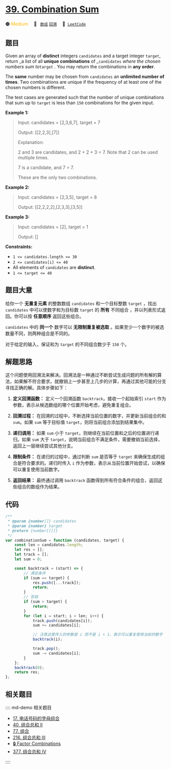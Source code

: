 # [39. Combination Sum](https://leetcode.com/problems/combination-sum/)

🟠 <font color=#ffb800>Medium</font>&emsp; 🔖&ensp; [`数组`](/leetcode/outline/tag/array.md) [`回溯`](/leetcode/outline/tag/backtracking.md)&emsp; 🔗&ensp;[`LeetCode`](https://leetcode.com/problems/combination-sum/)

## 题目

Given an array of **distinct** integers `candidates` and a target integer
`target`, return _a list of all **unique combinations** of _`candidates`
_where the chosen numbers sum to_`target` _._ You may return the combinations
in **any order**.

The **same** number may be chosen from `candidates` an **unlimited number of
times**. Two combinations are unique if the frequency of at least one of the
chosen numbers is different.

The test cases are generated such that the number of unique combinations that
sum up to `target` is less than `150` combinations for the given input.

**Example 1:**

> Input: candidates = [2,3,6,7], target = 7
>
> Output: [[2,2,3],[7]]
>
> Explanation:
>
> 2 and 3 are candidates, and 2 + 2 + 3 = 7. Note that 2 can be used multiple times.
>
> 7 is a candidate, and 7 = 7.
>
> These are the only two combinations.

**Example 2:**

> Input: candidates = [2,3,5], target = 8
>
> Output: [[2,2,2,2],[2,3,3],[3,5]]

**Example 3:**

> Input: candidates = [2], target = 1
>
> Output: []

**Constraints:**

- `1 <= candidates.length <= 30`
- `2 <= candidates[i] <= 40`
- All elements of `candidates` are **distinct**.
- `1 <= target <= 40`

## 题目大意

给你一个 **无重复元素** 的整数数组 `candidates` 和一个目标整数 `target` ，找出 `candidates` 中可以使数字和为目标数 `target` 的 **所有** 不同组合 ，并以列表形式返回。你可以按 **任意顺序** 返回这些组合。

`candidates` 中的 **同一个** 数字可以 **无限制重复被选取** 。如果至少一个数字的被选数量不同，则两种组合是不同的。

对于给定的输入，保证和为 `target` 的不同组合数少于 `150` 个。

## 解题思路

这个问题使用回溯法来解决。回溯法是一种通过不断尝试生成问题的所有解的算法，如果解不符合要求，就撤销上一步甚至上几步的计算，再通过其他可能的分支寻找正确的解。具体步骤如下：

1. **定义回溯函数：** 定义一个回溯函数 `backtrack`，接收一个起始索引 `start` 作为参数，表示从候选数组的哪个位置开始考虑，避免重复组合。

2. **回溯过程：** 在回溯的过程中，不断选择当前位置的数字，并更新当前组合的和 `sum`。如果 `sum` 等于目标值 `target`，则将当前组合添加到结果集中。

3. **递归调用：** 如果 `sum` 小于 `target`，则继续在当前位置和之后的位置进行递归。如果 `sum` 大于 `target`，说明当前组合不满足条件，需要撤销当前选择，返回上一层继续尝试其他分支。

4. **限制条件：** 在递归的过程中，通过判断 `sum` 是否等于 `target` 来确保生成的组合是符合要求的。递归时传入 `i` 作为参数，表示从当前位置开始尝试，以确保可以重复使用当前数字。

5. **返回结果：** 最终通过调用 `backtrack` 函数得到所有符合条件的组合，返回这些组合的数组作为结果。

## 代码

```javascript
/**
 * @param {number[]} candidates
 * @param {number} target
 * @return {number[][]}
 */
var combinationSum = function (candidates, target) {
	const len = candidates.length;
	let res = [];
	let track = [];
	let sum = 0;

	const backtrack = (start) => {
		// 满足条件
		if (sum == target) {
			res.push([...track]);
			return;
		}
		// 剪枝
		if (sum > target) {
			return;
		}
		for (let i = start; i < len; i++) {
			track.push(candidates[i]);
			sum += candidates[i];

			// 注意这里传入的参数是 i 而不是 i + 1，表示可以重复使用当前的数字
			backtrack(i);

			track.pop();
			sum -= candidates[i];
		}
	};
	backtrack(0);
	return res;
};
```

## 相关题目

:::: md-demo 相关题目

- [17. 电话号码的字母组合](https://leetcode.com/problems/letter-combinations-of-a-phone-number)
- [40. 组合总和 II](https://leetcode.com/problems/combination-sum-ii)
- [77. 组合](https://leetcode.com/problems/combinations)
- [216. 组合总和 III](https://leetcode.com/problems/combination-sum-iii)
- [🔒 Factor Combinations](https://leetcode.com/problems/factor-combinations)
- [377. 组合总和 Ⅳ](https://leetcode.com/problems/combination-sum-iv)

::::
